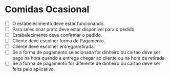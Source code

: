 # Comidas Ocasional

* [ ] O estabelecimento deve estar funcionando.
* [ ] Para selecionar prato deve estar disponível para o pedido.
* [ ] Estabelecimento deve confirmar o pedido.
* [ ] Cliente deve escolher forma de Pagamento.
* [ ] Cliente deve escolher entrega/retirada.
* [ ] Se a forma de pagamento selecionada for dinheiro ou cartao deve ser pago na hora quando a entrega chegar ao cliente ou na hora da retirada.
* [ ] Se a forma de pagamento for diferente de dinheiro ou cartao deve ser feita pelo aplicativo.
